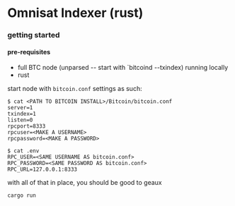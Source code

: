 # Omnisat Indexer (rust)


### getting started

#### pre-requisites
* full BTC node (unparsed -- start with `bitcoind --txindex) running locally
* rust

start node with `bitcoin.conf` settings as such:
```shell
$ cat <PATH TO BITCOIN INSTALL>/Bitcoin/bitcoin.conf
server=1
txindex=1
listen=0
rpcport=8333
rpcuser=<MAKE A USERNAME>
rpcpassword=<MAKE A PASSWORD>
```


```shell
$ cat .env
RPC_USER=<SAME USERNAME AS bitcoin.conf>
RPC_PASSWORD=<SAME PASSWORD AS bitcoin.conf>
RPC_URL=127.0.0.1:8333
```
with all of that in place, you should be good to geaux

```shell
cargo run
```

